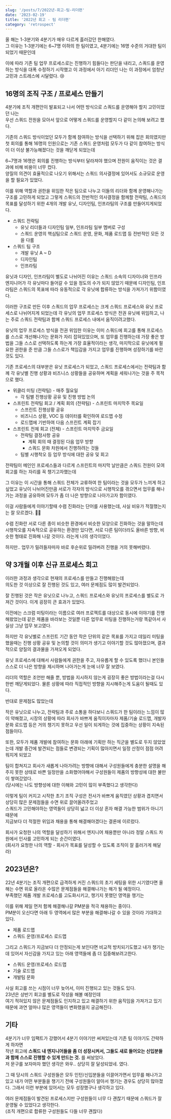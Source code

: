 ```yaml
---
slug: '/posts/7/2022년-회고-팀-리더편'
date: '2023-02-19'
title: '2022년 회고 - 팀 리더편'
category: 'retrospect'
---
```


올 해는 1-3분기와 4분기가 매우 다르게 흘러갔던 한해였다.  
그 이유는 1-3분기에는 6~7명 이하의 한 팀이였고, 4분기에는 16명 수준의 거대한 팀이되었기 때문인데

이에 따라 기존 팀 업무 프로세스로는 진행하기 힘들다는 판단을 내리고, 스쿼드를 운영하는 방식을 대폭 수정하기 시작했고
이 과정에서 아기 리더인 나는 이 과정에서 엄청난 고민과 스트레스에 시달렸다. 😢

## 16명의 조직 구조 / 프로세스 만들기

4분기에 조직 개편안이 발표되고 나서 어떤 방식으로 스쿼드를 운영해야 할지 고민이었던 나는  
우선 스쿼드 전원을 모아서 앞으로 어떻게 스쿼드를 운영할지 다 같이 논의해 보려고 했다.

기존의 스쿼드 방식이었던 모두가 함께 참여하는 방식을 선택하기 위해 잡은 회의였지만 첫 회의를 통해 16명의 인원으로는 기존 스쿼드 운영처럼 모두가 다 같이 참여하는 방식이 더 이상 불가능해졌다는 것을 깨닫게 되었는데

6~7명과 16명은 회의를 진행하는 방식부터 달라져야 했으며 전원이 움직이는 것은 결과에 비해 비용이 너무 컸다.  
양질의 의견이 효율적으로 나오기 위해서는 스쿼드 의사결정에 있어서도 소규모로 운영을 할 필요가 있었다.

이를 위해 역할과 권한을 위임한 작은 팀으로 나누고 이들의 리더와 함께 운영해나가는 구조를 고민하게 되었고 그렇게 스쿼드의 전반적인 의사결정을 함께할 전략팀, 스쿼드의 목표를 달성하기 위한 4개의 개발 유닛, 디자인팀, 인프라팀의 구조를 만들어지게되었다.

- 스쿼드 전략팀
  - 유닛 리더들과 디자인팀 일부, 인프라팀 일부 멤버로 구성
  - 스쿼드 운영의 핵심팀으로 스쿼드 운영, 문화, 제품 로드맵 등 전반적인 모든 것을 다룸
- 스쿼드 팀 구조
  - 개발 유닛 A ~ D
  - 디자인팀
  - 인프라팀

유닛과 디자인, 인프라팀이 별도로 나뉘어진 이유는 스쿼드 소속의 디자이너와 인프라 엔지니어가 각 유닛마다 들어갈 수 있을 정도의 수가 되지 않았기 때문에 디자인팀, 인프라팀은 스쿼드의 목표에 따라 유동적으로 각 유닛에 합류하는 방식을 가져가기 위함이였다.

이러한 구조로 만든 이후 스쿼드의 업무 프로세스는 크게 스쿼드 프로세스와 유닛 프로세스로 나뉘어지게 되었는데 각 유닛의 업무 프로세스 방식은 전권 유닛에 위임하고, 나는 주로 스쿼드 전략팀과 함께 스쿼드 프로세스 내에서 움직이려고했다.

유닛의 업무 프로세스 방식을 전권 위임한 이유는 이미 스쿼드에 회고를 통해 프로세스를 스스로 개선해나가는 문화가 자리 잡혀있었으며, 또 업무를 진행하는데 가장 좋은 방법을 그들 스스로 선택하도록 하는게 가장 효율적이라는 생각, 마지막으로 유닛에게 필요한 권한을 준 만큼 그들 스스로가 책임감을 가지고 업무를 진행하며 성장하기를 바란 것도 있다.

기존 프로세스의 대부분은 유닛 프로세스가 되었고, 스쿼드 프로세스에서는 전략팀과 함께 각 유닛별 진행 상황과 비즈니스 상황들을 공유하며 계획을 세워나가는 것을 주 목적으로 했다.

- 위클리 미팅 (전략팀) - 매주 월요일
  - 각 팀별 진행상황 공유 및 진행 방법 논의
- 스프린트 전략팀 회고 / 계획 회의 (전략팀) - 스프린트 마지막주 목요일
  - 스프린트 진행상황 공유
  - 비즈니스 상황, VOC 등 데이터를 확인하여 로드맵 수정
  - 로드맵에 기반하여 다음 스프린트 계획 잡기
- 스프린트 전체 회고 (전체) - 스프린트 마지막주 금요일
  - 전략팀 결정사항 공유
    - 계획 회의 때 결정된 다음 업무 방향
    - 스쿼드 문화 차원에서 진행하려는 것들
  - 팀별 시행착오 등 업무 방식에 대한 공유 및 회고

전략팀이 메인인 프로세스들과 다르게 스프린트의 마지막 날만큼은 스쿼드 전원이 모여 회고를 하는 자리를 꼭 챙기고자했는데

그 이유는 이 시간을 통해 스쿼드 전체가 교류하여 한 팀이라는 것을 모두가 느끼게 하고 싶었고
유닛이 나뉘어진만큼 서로가 각자의 방식으로 시행착오를 겪으면서 업무를 해나가는 과정을 공유하여 모두가 좀 더 나은 방향으로 나아가고자 함이였다.

이걸 사람들에게 이야기할때 수렴 진화라는 단어를 사용했는데, 사실 비유가 적절했는지는 잘 모르겠다. 🤔🤔

수렴 진화란 서로 다른 종이 비슷한 환경에서 비슷한 모양으로 진화하는 것을 말하는데
시행착오를 지속적으로 공유하는 환경만 있다면, 서로 다른 팀이더라도 올바른 방향, 비슷한 형태로 진화해 나갈 것이다. 라는게 나의 생각이었다.

하지만.. 업무가 밀려들자마자 바로 후순위로 밀려버려 진행을 거의 못해버렸다.

## 약 3개월 이후 신규 프로세스 회고

이러한 과정과 생각으로 현재의 프로세스를 만들고 진행해왔는데  
의도한 것 이상으로 잘 진행된 것도 있고, 여러 문제점도 많이 발견되었다.

잘 진행된 것은 작은 유닛으로 나누고, 스쿼드 프로세스와 유닛의 프로세스를 별도로 가져간 것이다. 이게 굉장히 큰 효과가 있었다.

이전에는 스크럼 미팅이라는 이름으로 여러 프로젝트를 대상으로 동시에 이야기를 진행해왔었는데 같은 제품을 바라보는 것일뿐 다른 업무로 미팅을 진행하는거랑 똑같아서 사실상 그냥 업무 보고였다.

하지만 각 유닛별로 스프린트 기간 동안 작은 단위의 같은 목표를 가지고 데일리 미팅을 했을때는 진행 상황 공유 및 논의할 것이 의미가 생기고 이야기할 것도 많아졌으며, 결과적으로 양질의 결과물을 가져오게 되었다.

유닛 프로세스에 대해서 사람들에게 권한을 주고, 자유롭게 할 수 있도록 했더니 본인들 스스로 더 나은 방향을 제시하며 나아가는게 눈에 너무 잘 보였다.

리더의 역할은 조언만 해줄 뿐, 방법을 지시하지 않는게 굉장히 좋은 방법이라는걸 다시 한번 깨닫게되었다. 물론 상황에 따라 직접적인 방향을 지시해주는게 도움이 될때도 있다.

반대로 문제점도 많았는데

작은 유닛으로 나누고, 전략팀과 주로 소통을 하다보니 스쿼드가 한 팀이라는 느낌이 많이 약해졌고, 시장의 상황에 따라 회사가 바쁘게 움직이자마자 제품/기술 로드맵, 개발자 문화 로드맵 등은 거의 챙기지 못하고 우선 일이 되게하는 것에 집중하는 상황이 지속된 점들이다.

또한, 모두가 제품 개발에 참여하는 문화 아래에 기획만 하는 직군을 별도로 두지 않았었는데 개발 중간에 발견되는 점들로 변경되는 기획이 많아지면서 일정 산정이 점점 어려워지게 되었고

팀이 합쳐지고 회사가 새롭게 나아가려는 방향에 대해서 구성원들에게 충분한 설명을 해주지 못한 상태로 바쁜 일정만을 소화했어야해서 구성원들이 제품의 방향성에 대한 불만이 쌓여갔었다.  
(당시에는 나도 방향성에 대한 이해와 고민이 많이 부족했다고 생각한다)

이렇게 팀이 커지고 시작한 초기 조직 구성은 전사가 바쁘게 움직였던 상황과 겹치면서 상당히 많은 문제점들을 수면 위로 끌어올려주었고  
스쿼드가 고민해야하는 영역들이 상당히 넓고 더 이상 혼자 해결 가능한 범위가 아니기 때문에  
지금보다 더 적절한 위임과 채용을 통해 해결해야겠다는 결론에 이르렀다.

회사가 요청한 나의 역할을 달성하기 위해서 엔지니어 채용뿐만 아니라 정말 스쿼드 차원에서 인사를 고민하게 되는 순간이였다.  
(회사가 요청한 나의 역할 - 회사가 목표를 달성할 수 있도록 조직이 잘 흘러가게 해달라)

## 2023년은?

22년 4분기는 조직 개편으로 급격하게 커진 스쿼드의 초기 세팅을 위한 시기였다면 올해는 수면 위로 올라온 수많은 문제점들을 해결해나가는 해가 될 예정이다.  
부족했던 제품 개발 프로세스를 고도화시키고, 챙기지 못했던 영역을 챙기는

이를 위해 제일 먼저 함께 해결해나갈 PM분을 적극 채용하는 중이다.  
PM분이 오신다면 아래 두 영역에서 많은 부분을 해결해나갈 수 있을 것이라 기대하고 있다.

- 제품 로드맵
- 스쿼드 운영/프로세스 로드맵

그리고 스쿼드가 지금보다 더 안정되는게 보인다면 비교적 방치되기도했고 내가 챙기는데 있어서 자신감을 가지고 있는 아래 영역들에 좀 더 집중해보려고한다.

- 스쿼드 운영/프로세스 로드맵
- 기술 로드맵
- 개발팀 문화

사실 회고를 쓰는 시점이 너무 늦어서, 이미 진행되고 있는 것들도 있다.  
23년은 상반기 회고를 별도로 작성을 해볼 예정인데  
여기 적혀있지 않은 문제점들도 인지하고 있고 해결하기 위한 움직임을 가져가고 있기 때문에 과연 얼마나 많은 영역들이 변화했을지 궁금해진다.

## 기타

4분기가 너무 임팩트가 강했어서 4분기 이야기만 써져있는데 기존 팀 이야기도 간략하게 하자면  
작년 회고에 **스쿼드 내 엔지니어들을 좀 더 성장시켜서, 그들도 새로 들어오는 신입분들과 함께 스스로 진행할 수 있게 만드는 것.** 를 써놨었다.  
저 문구를 보자마자 했던 생각은 와우.. 상당히 잘 달성되었네. 였다.

그 때 당시의 스쿼드 구성원들은 모두 인턴/신입분들을 이끌어가면서 업무를 해나가고 있고 내가 어떤 부분들을 챙기기 전에 구성원들이 알아서 챙기는 경우도 상당히 많아졌다. 그래서 이런 부분에 있어서는 모두 성장했구나 생각하고 있다.

여러 문제점들이 발견된 프로세스지만 구성원들이 너무 다 괜찮기 때문에 스쿼드가 잘 운영될 수 있었다고 생각한다.  
(조직 개편으로 합류한 구성원들도 다들 너무 괜찮다)
